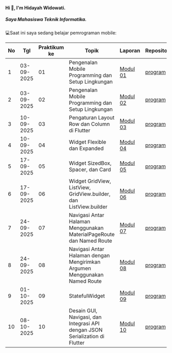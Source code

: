 #### Hi 👋, I'm Hidayah Widowati. 
##### Saya Mahasiswa Teknik Informatika.

💻Saat ini saya sedang belajar pemrograman mobile:

| No  | Tgl  | Praktikum ke  | Topik  | Laporan | Repository |
| ------------ | ------------ | ------------ | ------------ | ------------ | ------------ | 
|  1 | 03-09-2025  | 01  | Pengenalan Mobile Programming dan Setup Lingkungan  |[Modul 01](https://docs.google.com/document/d/16WHkEv08qgc13mZrYvcChlc-Ab8Y9w9qD2ZZbnSTVFs/edit?hl=id&tab=t.0 "Modul 01") | [program]( https://github.com/hdyhwd/modul1.git) |
|  2 | 03-09-2025 | 02  | Pengenalan Mobile Programming dan Setup Lingkungan  | [Modul 02](https://docs.google.com/document/d/1WavNG_JoORlH5WmH2hP3FRYfZnw7WoLDuHFCfXyddpY/edit?hl=id&tab=t.0 "Modul 02")|  [program](https://github.com/hdyhwd/Pemrograman_mobile.git) |
|  3 | 10-09-2025 | 03  | Pengaturan Layout Row dan Column di Flutter  | [Modul 03](https://docs.google.com/document/d/12YK4wH-yiguLOoGjoC6Wu_-6Ajm0NJQY0EmlGXvTyMw/edit?usp=sharing)|  [program](https://github.com/hdyhwd/modul3-modul4.git) |
|  4 | 10-09-2025 | 04  | 	Widget Flexible dan Expanded  | [Modul 04](https://docs.google.com/document/d/1Yo2iTseF-u6alMKHlt1HE58N7JNEB67SwnVYDSjAeZA/edit?usp=sharing)|  [program](https://github.com/hdyhwd/modul3-modul4.git) |
|  5 | 17-09-2025 | 05  | 	Widget SizedBox, Spacer, dan Card  | [Modul 05](https://docs.google.com/document/d/17UnqXn-PPHnOT1jRjDaC5cJF5awtAzLMCeRWNvy3ypw/edit?usp=sharing)|  [program](https://github.com/hdyhwd/modul5.git) |
|  6 | 17-09-2025 | 06  | 	Widget GridView, ListView, GridView.builder, dan ListView.builder | [Modul 06](https://docs.google.com/document/d/1e8tA8vHXUcUjV_k53ROihYZe05l4oNY-C2MeGyv_JjI/edit?usp=sharing)|  [program](https://github.com/hdyhwd/modul6.git) |
|  7 | 24-09-2025 | 07  | 	Navigasi Antar Halaman Menggunakan MaterialPageRoute dan Named Route | [Modul 07](https://docs.google.com/document/d/1ojDAp8yVVD3GOv_1sgYDcnjVc-f_F_VIzxazefVUpnI/edit?usp=sharing)|  [program](https://github.com/hdyhwd/mobile.git) |
|  8 | 24-09-2025 | 08  | 	Navigasi Antar Halaman dengan Mengirimkan Argumen Menggunakan Named Route | [Modul 08](https://docs.google.com/document/d/1wWeinlst9gCMABe6FiDquYOGAH7dRUxkI_1ASaa2ziY/edit?usp=sharing)|  [program](https://github.com/hdyhwd/mobile.git) |
|  9 | 01-10-2025 | 09  | 	StatefulWidget | [Modul 09](https://docs.google.com/document/d/1cuL__dhOzpoTZORmm5ducJ2LAG0Dm0RreEwBQnrA9IY/edit?usp=sharing)|  [program](https://github.com/hdyhwd/mobile.git) |
|  10 | 08-10-2025 | 10  | 	Desain GUI, Navigasi, dan Integrasi API dengan JSON Serialization di Flutter| [Modul 10](https://docs.google.com/document/d/1jmFbRwI5w3o7eQPHhBgxH8QxQr-FMt0_UAO0s49aWnA/edit?usp=sharing)|  [program](https://github.com/hdyhwd/mobile.git) |
